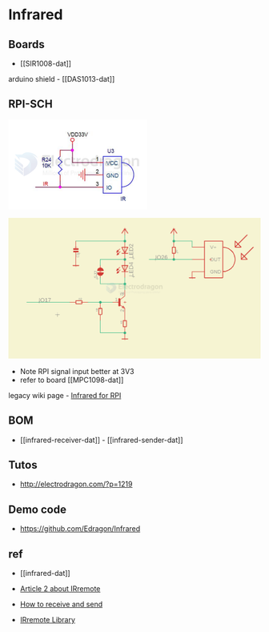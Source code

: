 
# Infrared 




## Boards

- [[SIR1008-dat]] 

arduino shield - [[DAS1013-dat]]


## RPI-SCH 

![](2024-12-20-18-08-22.png)

![](2025-02-18-17-05-16.png)

- Note RPI signal input better at 3V3 
- refer to board [[MPC1098-dat]]

legacy wiki page - [Infrared for RPI](https://www.electrodragon.com/w/index.php?title=RPI_IR&redirect=no)


## BOM 

- [[infrared-receiver-dat]] - [[infrared-sender-dat]]




## Tutos 

- http://electrodragon.com/?p=1219

## Demo code 

- https://github.com/Edragon/Infrared

## ref 

- [[infrared-dat]]

- [Article 2 about IRremote](http://www.arcfn.com/2009/08/multi-protocol-infrared-remote-library.html)

- [How to receive and send](http://www.arcfn.com/2009/08/multi-protocol-infrared-remote-library.html)
  
- [IRremote Library](https://github.com/shirriff/Arduino-IRremote)

